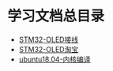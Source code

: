 # 学习文档总目录

- [STM32-OLED接线](STM32-OLED接线.md)
- [STM32-OLED淘宝](STM32-OLED-taobao.md)
- [ubuntu18.04-内核编译](ubuntu18.04-kernel.md)

